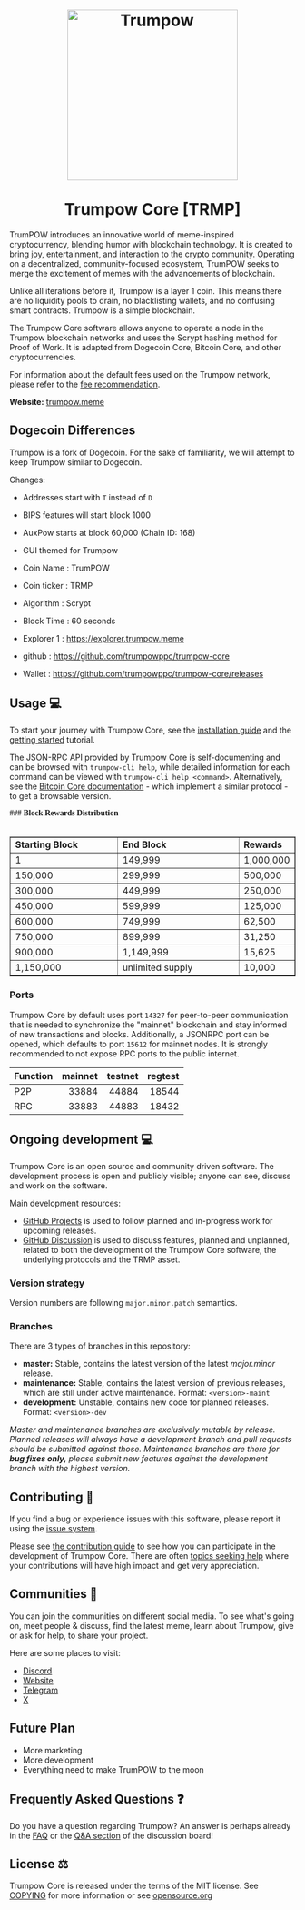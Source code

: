 <h1 align="center">
<img src="https://i.imgur.com/N6oux3G.png" alt="Trumpow" width="300"/>
<br/><br/>
Trumpow Core [TRMP]
</h1>


TrumPOW introduces an innovative world of meme-inspired cryptocurrency, blending humor with blockchain technology. It is created to bring joy, entertainment, and interaction to the crypto community. Operating on a decentralized, community-focused ecosystem, TrumPOW seeks to merge the excitement of memes with the advancements of blockchain.

Unlike all iterations before it, Trumpow is a layer 1 coin. This means there are no liquidity pools to drain, no blacklisting wallets, and no confusing smart contracts. Trumpow is a simple blockchain.

The Trumpow Core software allows anyone to operate a node in the Trumpow blockchain networks and uses the Scrypt hashing method for Proof of Work. It is adapted from Dogecoin Core, Bitcoin Core, and other cryptocurrencies.

For information about the default fees used on the Trumpow network, please
refer to the [fee recommendation](doc/fee-recommendation.md).

**Website:** [trumpow.meme](https://trumpow.meme/)

## Dogecoin Differences

Trumpow is a fork of Dogecoin. For the sake of familiarity, we will attempt to keep Trumpow similar to Dogecoin.

Changes:

* Addresses start with `T` instead of `D`
* BIPS features will start block 1000
* AuxPow starts at block 60,000 (Chain ID: 168)
* GUI themed for Trumpow

* Coin Name    : TrumPOW
* Coin ticker  : TRMP
* Algorithm    : Scrypt
* Block Time   : 60 seconds
* Explorer 1   : https://explorer.trumpow.meme
* github       : https://github.com/trumpowppc/trumpow-core
* Wallet       : https://github.com/trumpowppc/trumpow-core/releases


## Usage 💻

To start your journey with Trumpow Core, see the [installation guide](INSTALL.md) and the [getting started](doc/getting-started.md) tutorial.

The JSON-RPC API provided by Trumpow Core is self-documenting and can be browsed with `trumpow-cli help`, while detailed information for each command can be viewed with `trumpow-cli help <command>`. Alternatively, see the [Bitcoin Core documentation](https://developer.bitcoin.org/reference/rpc/) - which implement a similar protocol - to get a browsable version.



<font face="Verdana"><b>### Block Rewards Distribution</b></font><br>
&nbsp;</p>
<table border="1" width="46%">
	<tr>
		<td width="230"><b>Starting Block</b></td>
		<td width="270"><b>End Block</b></td>
		<td><b>Rewards</b></td>
	</tr>
	<tr>
		<td width="230">1</td>
		<td width="270">149,999</td>
		<td>1,000,000</td>
	</tr>
	<tr>
		<td width="230">150,000</td>
		<td width="270">299,999</td>
		<td>500,000</td>
	</tr>
	<tr>
		<td width="230">300,000</td>
		<td width="270">449,999</td>
		<td>250,000</td>
	</tr>
	<tr>
		<td width="230">450,000</td>
		<td width="270">599,999</td>
		<td>125,000</td>
	</tr>
	<tr>
		<td width="230">600,000</td>
		<td width="270">749,999</td>
		<td>62,500</td>
	</tr>
	<tr>
		<td width="230">750,000</td>
		<td width="270">899,999</td>
		<td>31,250</td>
	</tr>
	<tr>
		<td width="230">900,000</td>
		<td width="270">1,149,999</td>
		<td>15,625</td>
	</tr>
	<tr>
		<td width="230">1,150,000</td>
		<td width="270">unlimited supply</td>
		<td>10,000</td>
	</tr>
</table>


### Ports

Trumpow Core by default uses port `14327` for peer-to-peer communication that
is needed to synchronize the "mainnet" blockchain and stay informed of new
transactions and blocks. Additionally, a JSONRPC port can be opened, which
defaults to port `15612` for mainnet nodes. It is strongly recommended to not
expose RPC ports to the public internet.

| Function | mainnet | testnet | regtest |
| :------- | ------: | ------: | ------: |
| P2P      |   33884 |   44884 |   18544 |
| RPC      |   33883 |   44883 |   18432 |

## Ongoing development 💻

Trumpow Core is an open source and community driven software. The development
process is open and publicly visible; anyone can see, discuss and work on the
software.

Main development resources:

* [GitHub Projects](https://github.com/trumpowppc/trumpow-core/projects) is used to
  follow planned and in-progress work for upcoming releases.
* [GitHub Discussion](https://github.com/trumpowppc/trumpow-core/discussions) is used
  to discuss features, planned and unplanned, related to both the development of
  the Trumpow Core software, the underlying protocols and the TRMP asset.


### Version strategy
Version numbers are following ```major.minor.patch``` semantics.

### Branches
There are 3 types of branches in this repository:

- **master:** Stable, contains the latest version of the latest *major.minor* release.
- **maintenance:** Stable, contains the latest version of previous releases, which are still under active maintenance. Format: ```<version>-maint```
- **development:** Unstable, contains new code for planned releases. Format: ```<version>-dev```

*Master and maintenance branches are exclusively mutable by release. Planned*
*releases will always have a development branch and pull requests should be*
*submitted against those. Maintenance branches are there for **bug fixes only,***
*please submit new features against the development branch with the highest version.*

## Contributing 🤝

If you find a bug or experience issues with this software, please report it
using the [issue system](https://github.com/trumpowppc/trumpow-core/issues/new?assignees=&labels=bug&template=bug_report.md&title=%5Bbug%5D+).

Please see [the contribution guide](CONTRIBUTING.md) to see how you can
participate in the development of Trumpow Core. There are often
[topics seeking help](https://github.com/trumpowppc/trumpow-core/labels/help%20wanted)
where your contributions will have high impact and get very appreciation.

## Communities 🐸

You can join the communities on different social media.
To see what's going on, meet people & discuss, find the latest meme, learn
about Trumpow, give or ask for help, to share your project.

Here are some places to visit:


* [Discord](https://discord.gg/rqtkgwsk6j)
* [Website](https://trumpow.meme/)
* [Telegram](https://t.me/trumpow)
* [X](https://x.com/trumpowpow)

## Future Plan

- More marketing
- More development
- Everything need to make TrumPOW to the moon


## Frequently Asked Questions ❓

Do you have a question regarding Trumpow? An answer is perhaps already in the [FAQ](doc/FAQ.md) or the [Q&A section](https://github.com/trumpowppc/trumpow-core/discussions/categories/q-a) of the discussion board!

## License ⚖️
Trumpow Core is released under the terms of the MIT license. See
[COPYING](COPYING) for more information or see
[opensource.org](https://opensource.org/licenses/MIT)
